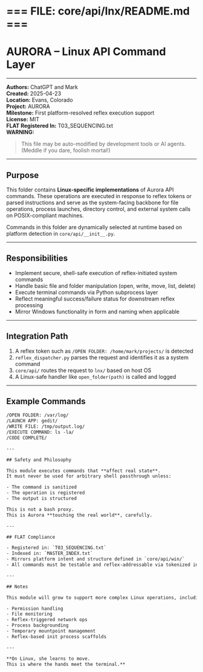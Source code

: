 # === FILE: core/api/lnx/README.md ===

# AURORA – Linux API Command Layer

---

**Authors:** ChatGPT and Mark  
**Created:** 2025-04-23  
**Location:** Evans, Colorado  
**Project:** AURORA  
**Milestone:** First platform-resolved reflex execution support  
**License:** MIT  
**FLAT Registered In:** T03_SEQUENCING.txt  
**WARNING:**  
> This file may be auto-modified by development tools or AI agents.  
> (Meddle if you dare, foolish mortal!)

---

## Purpose

This folder contains **Linux-specific implementations** of Aurora API commands. These operations are executed in response to reflex tokens or parsed instructions and serve as the system-facing backbone for file operations, process launches, directory control, and external system calls on POSIX-compliant machines.

Commands in this folder are dynamically selected at runtime based on platform detection in `core/api/__init__.py`.

---

## Responsibilities

- Implement secure, shell-safe execution of reflex-initiated system commands
- Handle basic file and folder manipulation (open, write, move, list, delete)
- Execute terminal commands via Python subprocess layer
- Reflect meaningful success/failure status for downstream reflex processing
- Mirror Windows functionality in form and naming when applicable

---

## Integration Path

1. A reflex token such as `/OPEN FOLDER: /home/mark/projects/` is detected  
2. `reflex_dispatcher.py` parses the request and identifies it as a system command  
3. `core/api/` routes the request to `lnx/` based on host OS  
4. A Linux-safe handler like `open_folder(path)` is called and logged

---

## Example Commands

```txt
/OPEN FOLDER: /var/log/
/LAUNCH APP: gedit/
/WRITE FILE: /tmp/output.log/
/EXECUTE COMMAND: ls -la/
/CODE COMPLETE/

---

## Safety and Philosophy

This module executes commands that **affect real state**.  
It must never be used for arbitrary shell passthrough unless:

- The command is sanitized  
- The operation is registered  
- The output is structured  

This is not a bash proxy.  
This is Aurora **touching the real world**, carefully.

---

## FLAT Compliance

- Registered in: `T03_SEQUENCING.txt`
- Indexed in: `MASTER_INDEX.txt`
- Mirrors platform intent and structure defined in `core/api/win/`
- All commands must be testable and reflex-addressable via tokenized instructions

---

## Notes

This module will grow to support more complex Linux operations, including:

- Permission handling
- File monitoring
- Reflex-triggered network ops
- Process backgrounding
- Temporary mountpoint management
- Reflex-based init process scaffolds

---

**On Linux, she learns to move.  
This is where the hands meet the terminal.**
